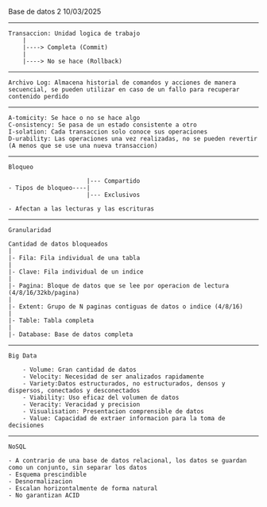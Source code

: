 
 Base de datos 2
 10/03/2025

---------------------------------------------------
    Transaccion: Unidad logica de trabajo
        |
        |----> Completa (Commit)
        |
        |----> No se hace (Rollback)

---------------------------------------------------

    Archivo Log: Almacena historial de comandos y acciones de manera secuencial, se pueden utilizar en caso de un fallo para recuperar
    contenido perdido

---------------------------------------------------

    A-tomicity: Se hace o no se hace algo
    C-onsistency: Se pasa de un estado consistente a otro
    I-solation: Cada transaccion solo conoce sus operaciones
    D-urability: Las operaciones una vez realizadas, no se pueden revertir (A menos que se use una nueva transaccion)

---------------------------------------------------

    Bloqueo

                          |--- Compartido
    - Tipos de bloqueo----|
                          |--- Exclusivos
        
    - Afectan a las lecturas y las escrituras

---------------------------------------------------

    Granularidad

    Cantidad de datos bloqueados
    |
    |- Fila: Fila individual de una tabla
    |
    |- Clave: Fila individual de un indice
    |
    |- Pagina: Bloque de datos que se lee por operacion de lectura (4/8/16/32kb/pagina)
    |
    |- Extent: Grupo de N paginas contiguas de datos o indice (4/8/16)
    |
    |- Table: Tabla completa
    |
    |- Database: Base de datos completa

--------------------------------------------------

    Big Data

        - Volume: Gran cantidad de datos
        - Velocity: Necesidad de ser analizados rapidamente
        - Variety:Datos estructurados, no estructurados, densos y dispersos, conectados y desconectados
        - Viability: Uso eficaz del volumen de datos
        - Veracity: Veracidad y precision
        - Visualisation: Presentacion comprensible de datos
        - Value: Capacidad de extraer informacion para la toma de decisiones

--------------------------------------------------

    NoSQL

    - A contrario de una base de datos relacional, los datos se guardan como un conjunto, sin separar los datos
    - Esquema prescindible
    - Desnormalizacion
    - Escalan horizontalmente de forma natural
    - No garantizan ACID

